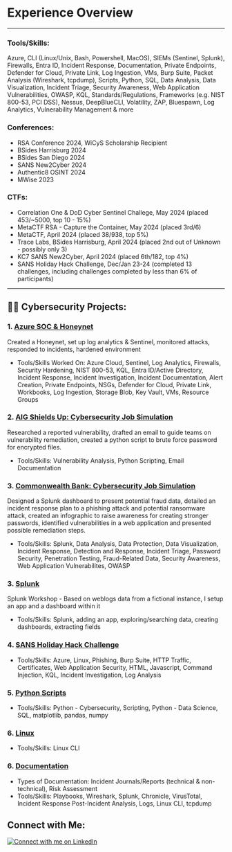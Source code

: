 # Experience Overview
  
---

### Tools/Skills: 
  
Azure, CLI (Linux/Unix, Bash, Powershell, MacOS), SIEMs (Sentinel, Splunk), Firewalls, Entra ID, Incident Response, Documentation, Private Endpoints, Defender for Cloud, Private Link, Log Ingestion, VMs, Burp Suite, Packet Analysis (Wireshark, tcpdump), Scripts, Python, SQL, Data Analysis, Data Visualization, Incident Triage, Security Awareness, Web Application Vulnerabilities, OWASP,
KQL, Standards/Regulations, Frameworks (e.g. NIST 800-53, PCI DSS), Nessus, DeepBlueCLI, Volatility, ZAP, Bluespawn, Log Analytics, Vulnerability Management & more

### Conferences:

* RSA Conference 2024, WiCyS Scholarship Recipient
* BSides Harrisburg 2024
* BSides San Diego 2024
* SANS New2Cyber 2024
* Authentic8 OSINT 2024
* MWise 2023

### CTFs:

* Correlation One & DoD Cyber Sentinel Challege, May 2024 (placed 453/~5000, top 10 - 15%)
* MetaCTF RSA - Capture the Container, May 2024 (placed 3rd/6)
* MetaCTF, April 2024 (placed 38/938, top 5%)
* Trace Labs, BSides Harrisburg, April 2024 (placed 2nd out of Unknown - possibly only 3)
* KC7 SANS New2Cyber, April 2024 (placed 6th/182, top 4%)
* SANS Holiday Hack Challenge, Dec/Jan 23-24 (completed 13 challenges, including challenges completed by less than 6% of participants)

---

## 👩‍💻 Cybersecurity Projects:

### 1. [Azure SOC & Honeynet](azure-soc.md)

Created a Honeynet, set up log analytics & Sentinel, monitored attacks, responded to incidents, hardened environment

* Tools/Skills Worked On: Azure Cloud, Sentinel, Log Analytics, Firewalls, Security Hardening, NIST 800-53, KQL, Entra ID/Active Directory, Incident Response, Incident Investigation, Incident Documentation, Alert Creation, Private Endpoints, NSGs, Defender for Cloud, Private Link, Workbooks, Log Ingestion, Storage Blob, Key Vault, VMs, Resource Groups

### 2. [AIG Shields Up: Cybersecurity Job Simulation](AIG-JobSimulation.md)

Researched a reported vulnerability, drafted an email to guide teams on vulnerability remediation, created a python script to brute force password for encrypted files. 

* Tools/Skills: Vulnerability Analysis, Python Scripting, Email Documentation

### 3. [Commonwealth Bank: Cybersecurity Job Simulation](commonwealthbank.md)

Designed a Splunk dashboard to present potential fraud data, detailed an incident response plan to a phishing attack and potential ransomware attack, created an infographic to raise awareness for creating stronger passwords, identified vulnerabilities in a web application and presented possible remediation steps.

* Tools/Skills: Splunk, Data Analysis, Data Protection, Data Visualization, Incident Response, Detection and Response, Incident Triage, Password Security, Penetration Testing, Fraud-Related Data, Security Awareness, Web Application Vulnerabilites, OWASP

### 3. [Splunk](splunk.md)

Splunk Workshop - Based on weblogs data from a fictional instance, I setup an app and a dashboard within it

* Tools/Skills: Splunk, adding an app, exploring/searching data, creating dashboards, extracting fields

### 4. [SANS Holiday Hack Challenge](SANSHolidayHackChallenge.md)

* Tools/Skills: Azure, Linux, Phishing, Burp Suite, HTTP Traffic, Certificates, Web Application Security, HTML, Javascript, Command Injection, KQL, Incident Investigation, Log Analysis

### 5. [Python Scripts](python-scripts/)

* Tools/Skills: Python - Cybersecurity, Scripting, Python - Data Science, SQL, matplotlib, pandas, numpy

### 6. [Linux](linux-cli/)

* Tools/Skills: Linux CLI

### 6. [Documentation](sample-documentation/)

* Types of Documentation: Incident Journals/Reports (technical & non-technical), Risk Assessment
* Tools/Skills: Playbooks, Wireshark, Splunk, Chronicle, VirusTotal, Incident Response Post-Incident Analysis, Logs, Linux CLI, tcpdump
  
## Connect with Me:
[![Connect with me on LinkedIn](https://img.shields.io/badge/LinkedIn-Connect-blue?style=for-the-badge&logo=linkedin)](https://www.linkedin.com/in/jacinashultz/)
